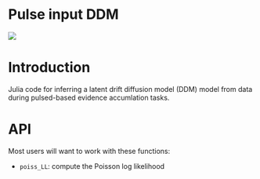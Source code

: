 # Pulse input DDM

[![](https://img.shields.io/badge/docs-dev-blue.svg)](https://princetonuniversity.github.io/spike_data_latent_accum/dev)

# Introduction

Julia code for inferring a latent drift diffusion model (DDM) model from data during pulsed-based evidence accumlation tasks.

# API

Most users will want to work with these functions: 

* `poiss_LL`: compute the Poisson log likelihood
